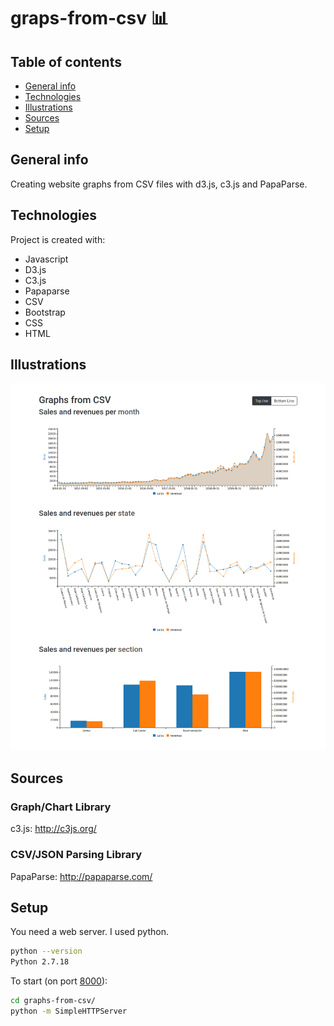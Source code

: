# graps-from-csv 📊

## Table of contents
* [General info](#general-info)
* [Technologies](#technologies)
* [Illustrations](#Illustrations)
* [Sources](#Sources)
* [Setup](#setup)

## General info
Creating website graphs from CSV files with d3.js, c3.js and PapaParse.
	
## Technologies
Project is created with:
- Javascript
- D3.js
- C3.js
- Papaparse
- CSV
- Bootstrap
- CSS
- HTML

## Illustrations

![alt text](https://github.com/georginapuig/graps-from-csv/blob/master/assets/top-line-graphs.png?raw=true)

## Sources

### Graph/Chart Library

c3.js: http://c3js.org/

### CSV/JSON Parsing Library

PapaParse: http://papaparse.com/

## Setup

You need a web server. I used python.

```bash
python --version
Python 2.7.18
```

To start (on port [8000](http://localhost:8000)):

```bash
cd graphs-from-csv/
python -m SimpleHTTPServer
```
